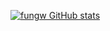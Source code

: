 [![fungw GitHub stats](https://github-readme-stats.vercel.app/api?username=fungw&count_private=true&show_icons=true&theme=codeSTACKr)](https://github.com/anuraghazra/github-readme-stats)
